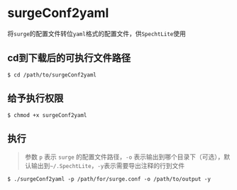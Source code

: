 # surgeConf2yaml
将`surge`的配置文件转位`yaml`格式的配置文件，供`SpechtLite`使用

## cd到下载后的可执行文件路径

```
$ cd /path/to/surgeConf2yaml
```
## 给予执行权限

```
$ chmod +x surgeConf2yaml
```

## 执行
> 参数 `p` 表示 `surge` 的配置文件路径，`-o` 表示输出到哪个目录下（可选），默认输出到`~/.SpechtLite`，`-y`表示需要导出注释的行到文件

```
$ ./surgeConf2yaml -p /path/for/surge.conf -o /path/to/output -y
```




